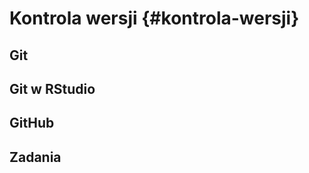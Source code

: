 
# Kontrola wersji {#kontrola-wersji}

<!-- https://swcarpentry.github.io/git-novice/ -->
<!-- https://arxiv.org/pdf/1811.02021.pdf -->
<!-- http://happygitwithr.com/ -->
<!-- https://whattheyforgot.org/ -->
<!-- intro -->
<!-- co to -->
<!-- gdzie wykorzystywaneC -->
<!-- block - large files -->

## Git

<!-- co to repo -->
<!-- co to commit -->
<!-- co to branch -->
<!-- co to diff -->
<!-- co to merge -->
<!-- co to pull -->
<!-- co to push -->
<!-- co to pull request -->
<!-- lista podsatwowych komend -->
<!-- podstawowy workflow -->

## Git w RStudio

<!-- Use a Git client, if you like -->

## GitHub

<!-- https://github.com/maciejkorsan/podlaskigit -->
<!-- when something go wrong -->
<!-- stackoverflow git questions -->

## Zadania

<!-- stwórz najprostszą stronę internetową -->
